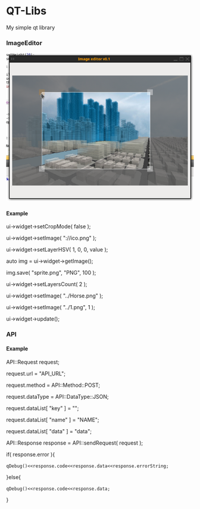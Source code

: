 # QT-Libs
My simple qt library


### ImageEditor
![Sample image](images/imageeditor.png)

#### Example

ui->widget->setCropMode( false );

ui->widget->setImage( "://ico.png" );

ui->widget->setLayerHSV( 1, 0, 0, value );

auto img = ui->widget->getImage();

img.save( "sprite.png", "PNG", 100 );

ui->widget->setLayersCount( 2 );

ui->widget->setImage( "../Horse.png" );

ui->widget->setImage( "../1.png", 1 );

ui->widget->update();






### API

#### Example

API::Request request;

request.url = "API_URL";

request.method = API::Method::POST;

request.dataType = API::DataType::JSON;

request.dataList[ "key" ] = "";

request.dataList[ "name" ] = "NAME";

request.dataList[ "data" ] = "data";

API::Response response = API::sendRequest( request );

if( response.error ){

	qDebug()<<response.code<<response.data<<response.errorString;
	
}else{

	qDebug()<<response.code<<response.data;
	
}
